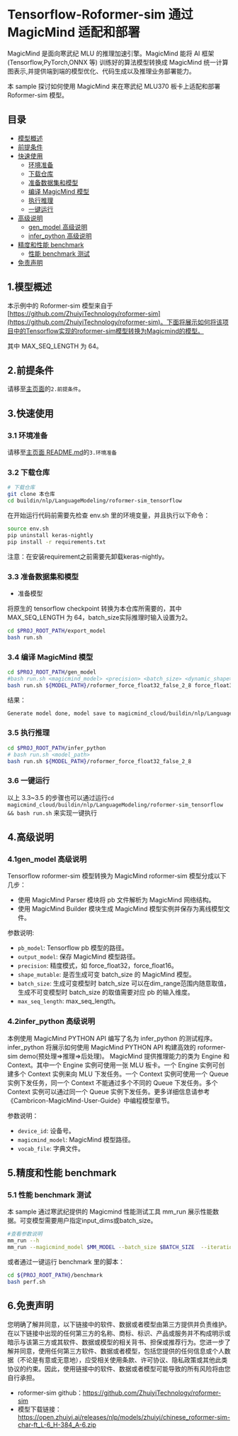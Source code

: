 # Tensorflow-Roformer-sim 通过 MagicMind 适配和部署

MagicMind 是面向寒武纪 MLU 的推理加速引擎。MagicMind 能将 AI 框架(Tensorflow,PyTorch,ONNX 等) 训练好的算法模型转换成 MagicMind 统一计算图表示,并提供端到端的模型优化、代码生成以及推理业务部署能力。

本 sample 探讨如何使用 MagicMind 来在寒武纪 MLU370 板卡上适配和部署 Roformer-sim 模型。

## 目录

- [模型概述](#1模型概述)
- [前提条件](#2前提条件)
- [快速使用](#3快速使用)
  - [环境准备](#31-环境准备)
  - [下载仓库](#32-下载仓库)
  - [准备数据集和模型](#33-准备数据集和模型)
  - [编译 MagicMind 模型](#34-编译-magicmind-模型)
  - [执行推理](#35-执行推理)
  - [一键运行](#36-一键运行)
- [高级说明](#4高级说明)
  - [gen_model 高级说明](#41gen_model-高级说明)
  - [infer_python 高级说明](#42infer_python-高级说明)
- [精度和性能 benchmark](#5精度和性能-benchmark)
  - [性能 benchmark 测试](#51-性能-benchmark-测试)
- [免责声明](#6.免责声明)

## 1.模型概述

本示例中的 Roformer-sim 模型来自于 [https://github.com/ZhuiyiTechnology/roformer-sim](https://github.com/ZhuiyiTechnology/roformer-sim)。下面将展示如何将该项目中的Tensorflow实现的roformer-sim模型转换为Magicmind的模型。

其中 MAX_SEQ_LENGTH 为 64。

## 2.前提条件

请移至[主页面](../../../../README.md)的`2.前提条件`。

## 3.快速使用

### 3.1 环境准备

请移至[主页面 README.md](../../../../README.md)的`3.环境准备`

### 3.2 下载仓库

```bash
# 下载仓库
git clone 本仓库
cd buildin/nlp/LanguageModeling/roformer-sim_tensorflow
```


在开始运行代码前需要先检查 env.sh 里的环境变量，并且执行以下命令：

```bash
source env.sh
pip uninstall keras-nightly
pip install -r requirements.txt
```

注意：在安装requirement之前需要先卸载keras-nightly。


### 3.3 准备数据集和模型

- 准备模型

将原生的 tensorflow checkpoint 转换为本仓库所需要的，其中MAX_SEQ_LENGTH 为 64，batch_size实际推理时输入设置为2。

```bash
cd $PROJ_ROOT_PATH/export_model
bash run.sh
```

### 3.4 编译 MagicMind 模型

```bash
cd $PROJ_ROOT_PATH/gen_model
#bash run.sh <magicmind_model> <precision> <batch_size> <dynamic_shape> <max_seq_length>
bash run.sh ${MODEL_PATH}/roformer_force_float32_false_2_8 force_float32 2 false 8
```
结果：

```bash
Generate model done, model save to magicmind_cloud/buildin/nlp/LanguageModeling/roformer-sim_tensorflow/data/models/roformer-sim_tf_force_float32_false_2_64
```
### 3.5 执行推理

```bash
cd $PROJ_ROOT_PATH/infer_python
# bash run.sh <model_path>
bash run.sh ${MODEL_PATH}/roformer_force_float32_false_2_8
```

### 3.6 一键运行

以上 3.3~3.5 的步骤也可以通过运行`cd magicmind_cloud/buildin/nlp/LanguageModeling/roformer-sim_tensorflow && bash run.sh` 来实现一键执行

## 4.高级说明

### 4.1gen_model 高级说明

Tensorflow roformer-sim 模型转换为 MagicMind roformer-sim 模型分成以下几步：

- 使用 MagicMind Parser 模块将 pb 文件解析为 MagicMind 网络结构。
- 使用 MagicMind Builder 模块生成 MagicMind 模型实例并保存为离线模型文件。

参数说明:

- `pb_model`: Tensorflow pb 模型的路径。
- `output_model`: 保存 MagicMind 模型路径。
- `precision`: 精度模式，如 force_float32，force_float16。
- `shape_mutable`: 是否生成可变 batch_size 的 MagicMind 模型。
- `batch_size`: 生成可变模型时 batch_size 可以在dim_range范围内随意取值，生成不可变模型时 batch_size 的取值需要对应 pb 的输入维度。
- `max_seq_length`: max_seq_length。

### 4.2infer_python 高级说明

本例使用 MagicMind PYTHON API 编写了名为 infer_python 的测试程序。infer_python 将展示如何使用 MagicMind PYTHON API 构建高效的 roformer-sim demo(预处理=>推理=>后处理)。
MagicMind 提供推理能力的类为 Engine 和 Context。其中一个 Engine 实例可使用一张 MLU 板卡。一个 Engine 实例可创建多个 Context 实例来向 MLU 下发任务。一个 Context 实例可使用一个 Queue 实例下发任务，同一个 Context 不能通过多个不同的 Queue 下发任务。多个 Context 实例可以通过同一个 Queue 实例下发任务。更多详细信息请参考《Cambricon-MagicMind-User-Guide》中编程模型章节。

参数说明：

- `device_id`: 设备号。
- `magicmind_model`: MagicMind 模型路径。
- `vocab_file`: 字典文件。

## 5.精度和性能 benchmark

### 5.1 性能 benchmark 测试

本 sample 通过寒武纪提供的 Magicmind 性能测试工具 mm_run 展示性能数据。可变模型需要用户指定input_dims或batch_size。


```bash
#查看参数说明
mm_run --h
mm_run --magicmind_model $MM_MODEL --batch_size $BATCH_SIZE  --iterations 1000
```

或者通过一键运行 benchmark 里的脚本：

```bash
cd ${PROJ_ROOT_PATH}/benchmark
bash perf.sh
```

## 6.免责声明

您明确了解并同意，以下链接中的软件、数据或者模型由第三方提供并负责维护。在以下链接中出现的任何第三方的名称、商标、标识、产品或服务并不构成明示或暗示与该第三方或其软件、数据或模型的相关背书、担保或推荐行为。您进一步了解并同意，使用任何第三方软件、数据或者模型，包括您提供的任何信息或个人数据（不论是有意或无意地），应受相关使用条款、许可协议、隐私政策或其他此类协议的约束。因此，使用链接中的软件、数据或者模型可能导致的所有风险将由您自行承担。

- roformer-sim github：https://github.com/ZhuiyiTechnology/roformer-sim
- 模型下载链接：https://open.zhuiyi.ai/releases/nlp/models/zhuiyi/chinese_roformer-sim-char-ft_L-6_H-384_A-6.zip
